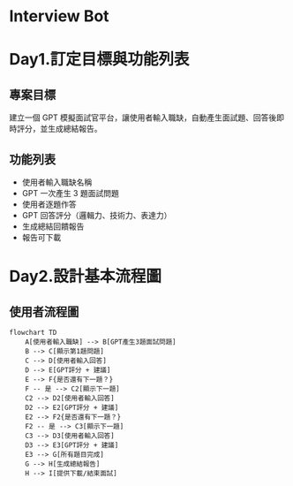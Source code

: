 # Interview Bot

# Day1.訂定目標與功能列表

## 專案目標
建立一個 GPT 模擬面試官平台，讓使用者輸入職缺，自動產生面試題、回答後即時評分，並生成總結報告。

## 功能列表
- 使用者輸入職缺名稱
- GPT 一次產生 3 題面試問題
- 使用者逐題作答
- GPT 回答評分（邏輯力、技術力、表達力）
- 生成總結回饋報告
- 報告可下載

# Day2.設計基本流程圖

## 使用者流程圖

```mermaid
flowchart TD
    A[使用者輸入職缺] --> B[GPT產生3題面試問題]
    B --> C[顯示第1題問題]
    C --> D[使用者輸入回答]
    D --> E[GPT評分 + 建議]
    E --> F{是否還有下一題？}
    F -- 是 --> C2[顯示下一題]
    C2 --> D2[使用者輸入回答]
    D2 --> E2[GPT評分 + 建議]
    E2 --> F2{是否還有下一題？}
    F2 -- 是 --> C3[顯示下一題]
    C3 --> D3[使用者輸入回答]
    D3 --> E3[GPT評分 + 建議]
    E3 --> G[所有題目完成]
    G --> H[生成總結報告]
    H --> I[提供下載/結束面試]

